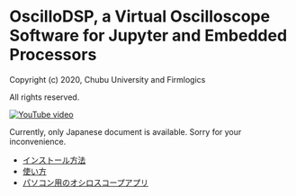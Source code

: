 # OscilloDSP, a Virtual Oscilloscope Software for Jupyter and Embedded Processors

Copyright (c) 2020, Chubu University and Firmlogics

All rights reserved.

[![YouTube video](https://img.youtube.com/vi/cJITVeQGVG0/0.jpg)](https://www.youtube.com/watch?v=cJITVeQGVG0)

Currently, only Japanese document is available.
Sorry for your inconvenience.

- [インストール方法](hostapp/installation.ipynb)
- [使い方](hostapp/usage.ipynb)
- [パソコン用のオシロスコープアプリ](hostapp/oscillo.ipynb)
